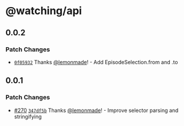 # @watching/api

## 0.0.2

### Patch Changes

- [`0f05932`](https://github.com/lemonmade/watch/commit/0f05932aff569475dea77060593519fde1f52b25) Thanks [@lemonmade](https://github.com/lemonmade)! - Add EpisodeSelection.from and .to

## 0.0.1

### Patch Changes

- [#270](https://github.com/lemonmade/watch/pull/270) [`347df5b`](https://github.com/lemonmade/watch/commit/347df5bf5d5a0aa993895fb0f0d7ceedbae30299) Thanks [@lemonmade](https://github.com/lemonmade)! - Improve selector parsing and stringifying
